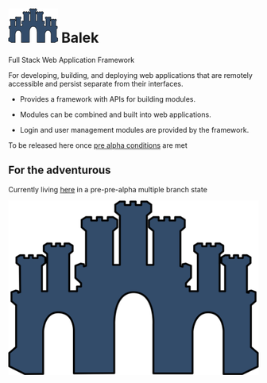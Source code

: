 # ![Balek Logo](./resources/balekLogo.png) Balek
Full Stack Web Application Framework  

For developing, building, and deploying web applications that are remotely accessible and persist separate from their interfaces.  

 - Provides a framework with APIs for building modules.

 - Modules can be combined and built into web applications.

 - Login and user management modules are provided by the framework.

To be released here once [pre alpha conditions](./PAC.md) are met

## For the adventurous

Currently living [here](https://github.com/ephedrandrox/balek) in a pre-pre-alpha multiple branch state  

![Balek Logo](./resources/Balek.svg)
